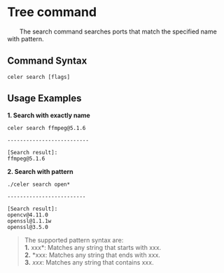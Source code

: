 # Tree command

&emsp;&emsp;The search command searches ports that match the specified name with pattern.

## Command Syntax

```shell
celer search [flags]
```

## Usage Examples

**1. Search with exactly name**

```shell
celer search ffmpeg@5.1.6

--------------------------

[Search result]:
ffmpeg@5.1.6
```

**2. Search with pattern**

```shell
./celer search open*

-------------------------

[Search result]:
opencv@4.11.0
openssl@1.1.1w
openssl@3.5.0
```

>The supported pattern syntax are:  
>**1.** xxx*: Matches any string that starts with xxx.  
>**2.** *xxx: Matches any string that ends with xxx.  
>**3.** *xxx*: Matches any string that contains xxx.
